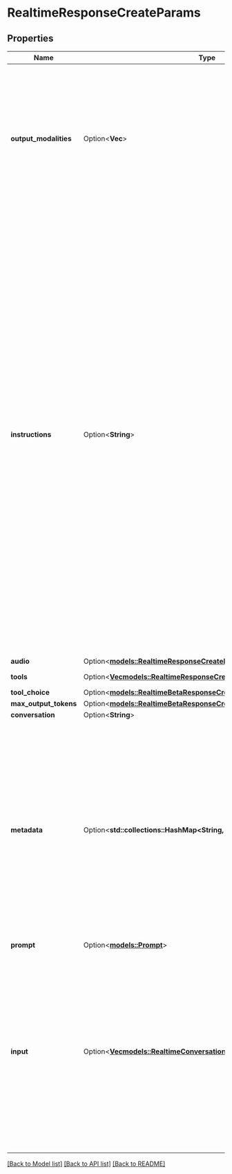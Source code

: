 # RealtimeResponseCreateParams

## Properties

Name | Type | Description | Notes
------------ | ------------- | ------------- | -------------
**output_modalities** | Option<**Vec<String>**> | The set of modalities the model used to respond, currently the only possible values are `[\\\"audio\\\"]`, `[\\\"text\\\"]`. Audio output always include a text transcript. Setting the output to mode `text` will disable audio output from the model.  | [optional]
**instructions** | Option<**String**> | The default system instructions (i.e. system message) prepended to model calls. This field allows the client to guide the model on desired responses. The model can be instructed on response content and format, (e.g. \"be extremely succinct\", \"act friendly\", \"here are examples of good responses\") and on audio behavior (e.g. \"talk quickly\", \"inject emotion into your voice\", \"laugh frequently\"). The instructions are not guaranteed to be followed by the model, but they provide guidance to the model on the desired behavior. Note that the server sets default instructions which will be used if this field is not set and are visible in the `session.created` event at the start of the session.  | [optional]
**audio** | Option<[**models::RealtimeResponseCreateParamsAudio**](RealtimeResponseCreateParams_audio.md)> |  | [optional]
**tools** | Option<[**Vec<models::RealtimeResponseCreateParamsToolsInner>**](RealtimeResponseCreateParams_tools_inner.md)> | Tools available to the model. | [optional]
**tool_choice** | Option<[**models::RealtimeBetaResponseCreateParamsToolChoice**](RealtimeBetaResponseCreateParams_tool_choice.md)> |  | [optional]
**max_output_tokens** | Option<[**models::RealtimeBetaResponseCreateParamsMaxOutputTokens**](RealtimeBetaResponseCreateParams_max_output_tokens.md)> |  | [optional]
**conversation** | Option<**String**> |  | [optional]
**metadata** | Option<**std::collections::HashMap<String, String>**> | Set of 16 key-value pairs that can be attached to an object. This can be useful for storing additional information about the object in a structured format, and querying for objects via API or the dashboard.   Keys are strings with a maximum length of 64 characters. Values are strings with a maximum length of 512 characters.  | [optional]
**prompt** | Option<[**models::Prompt**](Prompt.md)> |  | [optional]
**input** | Option<[**Vec<models::RealtimeConversationItem>**](RealtimeConversationItem.md)> | Input items to include in the prompt for the model. Using this field creates a new context for this Response instead of using the default conversation. An empty array `[]` will clear the context for this Response. Note that this can include references to items that previously appeared in the session using their id.  | [optional]

[[Back to Model list]](../README.md#documentation-for-models) [[Back to API list]](../README.md#documentation-for-api-endpoints) [[Back to README]](../README.md)


